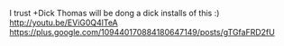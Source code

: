 I trust +Dick Thomas will be dong a dick installs of this :) http://youtu.be/EViG0Q4lTeA https://plus.google.com/109440170884180647149/posts/gTGfaFRD2fU